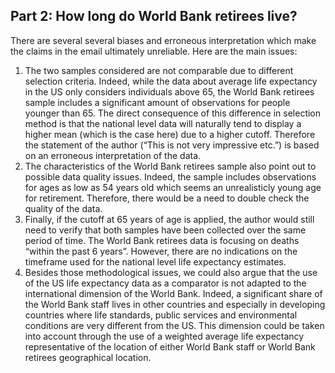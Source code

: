 
## Part 2: How long do World Bank retirees live?

There are several several biases and erroneous interpretation which make the claims in the email ultimately unreliable. Here are the main issues:
1)	 The two samples considered are not comparable due to different selection criteria. Indeed, while the data about average life expectancy in the US only considers individuals above 65, the World Bank retirees sample includes a significant amount of observations for people younger than 65. The direct consequence of this difference in selection method is that the national level data will naturally tend to display a higher mean (which is the case here) due to a higher cutoff. Therefore the statement of the author (“This is not very impressive etc.”) is based on an erroneous interpretation of the data.
2)	The characteristics of the World Bank retirees sample also point out to possible data quality issues. Indeed, the sample includes observations for ages as low as 54 years old which seems an unrealisticly young age for retirement. Therefore, there would be a need to double check the quality of the data.
3)	Finally, if the cutoff at 65 years of age is applied, the author would still need to verify that both samples have been collected over the same period of time. The World Bank retirees data is focusing on deaths “within the past 6 years”. However, there are no indications on the timeframe used for the national level life expectancy estimates. 
4)	Besides those methodological issues, we could also argue that the use of the US life expectancy data as a comparator is not adapted to the international dimension of the World Bank. Indeed, a significant share of the World Bank staff lives in other countries and especially in developing countries where life standards, public services and environmental conditions are very different from the US. This dimension could be taken into account through the use of a weighted average life expectancy representative of the location of either World Bank staff or World Bank retirees geographical location.
